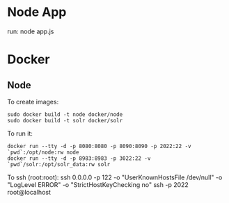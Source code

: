 # Node App

run:
  node app.js

# Docker
## Node

To create images:

    sudo docker build -t node docker/node
    sudo docker build -t solr docker/solr

To run it:

    docker run --tty -d -p 8080:8080 -p 8090:8090 -p 2022:22 -v `pwd`:/opt/node:rw node
    docker run --tty -d -p 8983:8983 -p 3022:22 -v `pwd`/solr:/opt/solr_data:rw solr

To ssh (root:root):
    ssh 0.0.0.0 -p 122 -o "UserKnownHostsFile /dev/null" -o "LogLevel ERROR" -o "StrictHostKeyChecking no"
    ssh -p 2022 root@localhost

